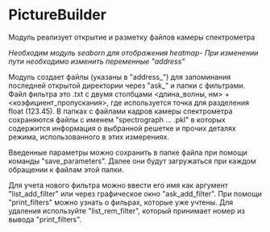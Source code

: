 # PictureBuilder
Модуль реализует открытие и разметку файлов камеры спектрометра

_Необходим модуль seaborn для отображения heatmap-
_При изменении пути необходимо изменить переменные "address_"_

Модуль создает файлы (указаны в "address_") для запоминания последней открытой директории через "ask_" и папки с фильтрами. Файл фильтра это .txt с двумя столбцами <длина_волны, нм> + <коэфициент_пропускания>, где используется точка для разделения float (123.45). В папках с файлами кадров камеры спектрометра сохраняются файлы с именем "spectrograph ... .pkl" в которых содержится информация о выбранной решетке и прочих деталях режима, использованного в этих измерениях.

Введенные параметры можно сохранить в папке файла при помощи команды "save_parameters". Далее они будут загружаться при каждом обращении к файлам этой папки.

Для учета нового фильтра можно ввести его имя как аргумент "list_add_filter" или через графическое окно "ask_add_filter". При помощи "print_filters" можно узнать о фильрах, которые уже учтены. Для удаления используйте "list_rem_filter", который принимает номер из вывода "print_filters".
